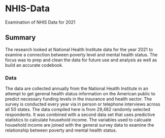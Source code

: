 # NHIS-Data
Examination of NHIS Data for 2021  

## Summary  
The research looked at National Health Institute data for the year 2021 to examine a connection between poverty level and mental health status. The focus was to prep and clean the data for future use and analysis as well as build an accurate codebook. 
### Data  
The data are collected annually from the National Health Institute in an attempt to get gerenal health status information on the American public to predict necessary funding levels in the insurance and health sector. The survey is conducted every year via in person or telephone interviews across all 50 states. The data compiled here is from 29,482 randomly selected respondents. It was combined with a second data set that uses predictive statistics to calculate household income. The variables used to calcuate household income are joined with the general survey data to examine the relationship between poverty and mental health status. 
